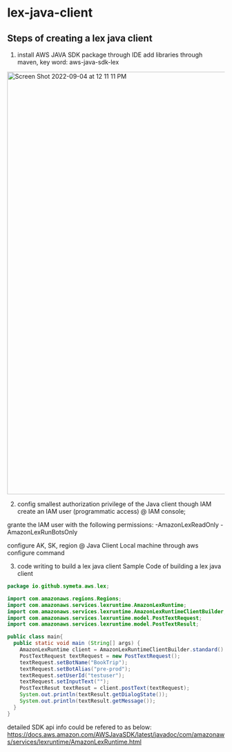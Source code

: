 # lex-java-client

## Steps of creating a lex java client
1. install AWS JAVA SDK package through IDE
add libraries through maven, key word: aws-java-sdk-lex
<img width="979" alt="Screen Shot 2022-09-04 at 12 11 11 PM" src="https://user-images.githubusercontent.com/97269758/188296989-485460d9-56e8-4b8d-a933-222b14c582e4.png">

2. config smallest authorization privilege of the Java client though IAM
create an IAM user (programmatic access) @ IAM console;

grante the IAM user with the following permissions:
-AmazonLexReadOnly
-AmazonLexRunBotsOnly

configure AK, SK, region @ Java Client Local machine through aws configure command

3. code writing to build a lex java client 
Sample Code of building a lex java client
```java
package io.github.symeta.aws.lex;

import com.amazonaws.regions.Regions;
import com.amazonaws.services.lexruntime.AmazonLexRuntime;
import com.amazonaws.services.lexruntime.AmazonLexRuntimeClientBuilder;
import com.amazonaws.services.lexruntime.model.PostTextRequest;
import com.amazonaws.services.lexruntime.model.PostTextResult;

public class main{
  public static void main (String[] args) {
    AmazonLexRuntime client = AmazonLexRuntimeClientBuilder.standard().withRegion(Regions.US_EAST_1).build();
    PostTextRequest textRequest = new PostTextRequest();
    textRequest.setBotName("BookTrip");
    textRequest.setBotAlias("pre-prod");
    textRequest.setUserId("testuser");
    textRequest.setInputText("");
    PostTextResut textResut = client.postText(textRequest);
    System.out.println(textResult.getDialogState());
    System.out.println(textResult.getMessage());
  }
}
```
detailed SDK api info could be refered to as below:
https://docs.aws.amazon.com/AWSJavaSDK/latest/javadoc/com/amazonaws/services/lexruntime/AmazonLexRuntime.html
